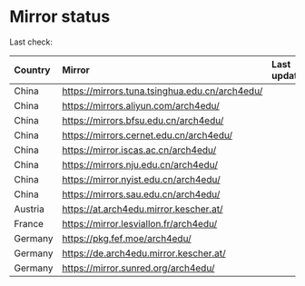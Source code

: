 <script src="./time.js"></script>
# Mirror status
Last check: <script type="text/javascript">localize(1739885223.476208);</script>

|Country|Mirror|Last update|
|:------|:-----|:----------|
|China|https://mirrors.tuna.tsinghua.edu.cn/arch4edu/|<script type="text/javascript">localize(1739860881);</script>|
|China|https://mirrors.aliyun.com/arch4edu/|<script type="text/javascript">localize(1739860881);</script>|
|China|https://mirrors.bfsu.edu.cn/arch4edu/|<script type="text/javascript">localize(1739817758);</script>|
|China|https://mirrors.cernet.edu.cn/arch4edu/|<script type="text/javascript">localize(1739860881);</script>|
|China|https://mirror.iscas.ac.cn/arch4edu/|<script type="text/javascript">localize(1739860881);</script>|
|China|https://mirrors.nju.edu.cn/arch4edu/|<script type="text/javascript">localize(1739774497);</script>|
|China|https://mirror.nyist.edu.cn/arch4edu/|<script type="text/javascript">localize(1739860881);</script>|
|China|https://mirrors.sau.edu.cn/arch4edu/|<script type="text/javascript">localize(1731653531);</script>|
|Austria|https://at.arch4edu.mirror.kescher.at/|<script type="text/javascript">localize(1739860881);</script>|
|France|https://mirror.lesviallon.fr/arch4edu/|<script type="text/javascript">localize(1739860881);</script>|
|Germany|https://pkg.fef.moe/arch4edu/|<script type="text/javascript">localize(1739860881);</script>|
|Germany|https://de.arch4edu.mirror.kescher.at/|<script type="text/javascript">localize(1739860881);</script>|
|Germany|https://mirror.sunred.org/arch4edu/|<script type="text/javascript">localize(1739860881);</script>|

<script src="./tablefilter/tablefilter.js"></script>
<script src="./table.js"></script>